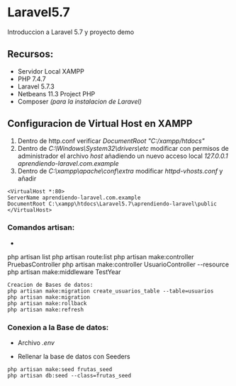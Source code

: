 # Laravel5.7
Introduccion a Laravel 5.7 y proyecto demo
## Recursos:
* Servidor Local XAMPP
* PHP 7.4.7
* Laravel 5.7.3
* Netbeans 11.3 Project PHP
* Composer _(para la instalacion de Laravel)_

## Configuracion de Virtual Host en XAMPP
1. Dentro de http.conf verificar _DocumentRoot "C:/xampp/htdocs"_
2. Dentro de _C:\Windows\System32\drivers\etc_ modificar con permisos de administrador el archivo _host_ añadiendo un nuevo acceso local _127.0.0.1 aprendiendo-laravel.com.example_
3. Dentro de _C:\xampp\apache\conf\extra_ modificar _httpd-vhosts.conf_ y añadir
```
<VirtualHost *:80>
ServerName aprendiendo-laravel.com.example
DocumentRoot C:\xampp\htdocs\Laravel5.7\aprendiendo-laravel\public
</VirtualHost>
```

### Comandos artisan:
* ```
php artisan list
php artisan route:list
php artisan make:controller PruebasController
php artisan make:controller UsuarioController --resource
php artisan make:middleware TestYear
```
Creacion de Bases de datos:
php artisan make:migration create_usuarios_table --table=usuarios
php artisan make:migration
php artisan make:rollback
php artisan make:refresh
```

### Conexion a la Base de datos:
* Archivo _.env_

* Rellenar la base de datos con Seeders
```
php artisan make:seed frutas_seed
php artisan db:seed --class=frutas_seed
```